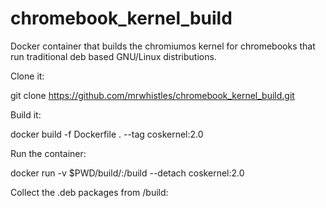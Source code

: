 # chromebook_kernel_build
 Docker container that builds the chromiumos kernel for chromebooks that run traditional deb based GNU/Linux distributions.



Clone it:

git clone https://github.com/mrwhistles/chromebook_kernel_build.git


Build it:

docker build -f Dockerfile . --tag coskernel:2.0



Run the container:

docker run -v $PWD/build/:/build --detach coskernel:2.0


Collect the .deb packages from /build:
